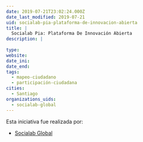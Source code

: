 ```yaml
---
date: 2019-07-21T23:02:24.000Z
date_last_modified: 2019-07-21
uid: socialab-pia-plataforma-de-innovacion-abierta
title: |
  Socialab Pia: Plataforma De Innovación Abierta
description: |
  
type: 
website: 
date_ini: 
date_end: 
tags:
  - mapeo-ciudadano
  - participación-ciudadana
cities: 
  - Santiago
organizations_uids:
  - socialab-global
---
```


Esta iniciativa fue realizada por:

- [Socialab Global](/organizaciones/socialab-global)
